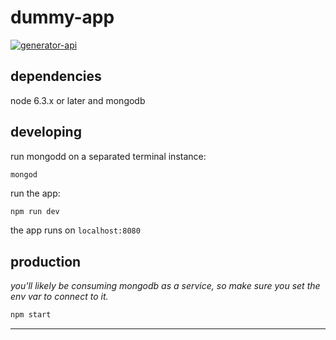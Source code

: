 # dummy-app

[![generator-api](https://img.shields.io/badge/built%20with-generator--api-green.svg)](https://github.com/ndelvalle/generator-api)





## dependencies

node 6.3.x or later and mongodb

## developing

run mongodd on a separated terminal instance:

```
mongod
```

run the app:

```bash
npm run dev
```

the app runs on `localhost:8080`

## production

_you'll likely be consuming mongodb as a service, so make sure you set the env var to connect to it._

```bash
npm start
```





--------------------------------------------------------------------------------
